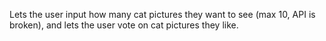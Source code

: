 Lets the user input how many cat pictures they want to see (max 10, API is broken), and lets the user vote on cat pictures they like.
